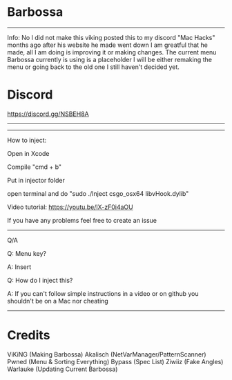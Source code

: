 # Barbossa
---
Info:
No I did not make this viking posted this to my discord "Mac Hacks" months ago after his website he made went down I am greatful that he made, all I am doing is improving it or making changes. The current menu Barbossa currently is using is a placeholder I will be either remaking the menu or going back to the old one I still haven't decided yet.

# Discord

https://discord.gg/NSBEH8A

---
---

How to inject:

Open in Xcode

Compile "cmd + b"

Put in injector folder

open terminal and do "sudo ./Inject csgo_osx64 libvHook.dylib"

Video tutorial: https://youtu.be/lX-zF0i4aOU

If you have any problems feel free to create an issue

---

Q/A

Q: Menu key?

A: Insert

Q: How do I inject this?

A: If you can't follow simple instructions in a video or on github you shouldn't be on a Mac nor cheating

---

# Credits
ViKiNG (Making Barbossa)
Akalisch (NetVarManager/PatternScanner)
Pwned (Menu & Sorting Everything)
Bypass (Spec List)
Ziwiiz (Fake Angles)
Warlauke (Updating Current Barbossa)
